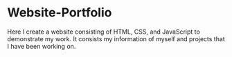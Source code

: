 # Website-Portfolio
Here I create a website consisting of HTML, CSS, and JavaScript to demonstrate my work. It consists my information of myself and projects that I have been working on.
